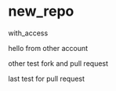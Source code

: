 # new_repo
with_access


hello from other account 


other test fork and pull request


last test for pull request 

